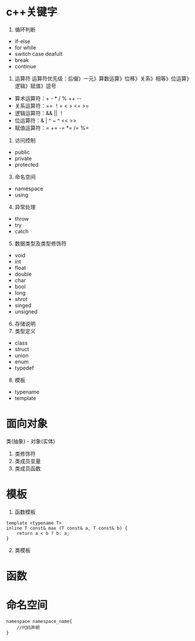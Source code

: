 
# c++关键字
1. 循环判断
- if-else
- for while
- switch case deafult
- break
- continue

1. 运算符
   运算符优先级：后缀》一元》算数运算》位移》关系》相等》位运算》逻辑》赋值》逗号
- 算术运算符：+ - * / % ++ --
- 关系运算符：== ！=  < > <= >=
- 逻辑运算符：&& || ！
- 位运算符：& | ^ ~ ^ << >>
- 赋值运算符：= += -= *= /= %= 
1. 访问控制
- public
- private
- protected
3. 命名空间
- namespace
- using
4. 异常处理
- throw
- try
- catch
5. 数据类型及类型修饰符
- void
- int
- float
- double
- char
- bool
- long
- shrot
- singed
- unsigned
6. 存储说明
7. 类型定义
- class
- struct
- union
- enum
- typedef
8. 模板
- typename
- template

# 面向对象
类(抽象) - 对象(实体)
1. 类修饰符
2. 类成员变量
3. 类成员函数

# 模板
1. 函数模板
```
template <typename T>
inline T const& max (T const& a, T const& b) {
    return a < b ? b: a;
}
```
2. 类模板

# 函数
# 命名空间
```
namespace namespace_name{
    //代码声明
}
```
# 
